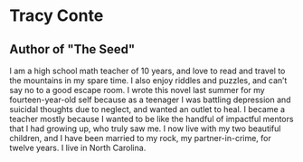 <html>
<head>
<h1>Tracy Conte</h1>
</head>
<body>
    <h2>Author of "The Seed"</h2>
    <p>I am a high school math teacher of 10 years, and love to read and travel to the mountains in my spare time. I also enjoy riddles and puzzles, and can’t say no to a good escape room.
        I wrote this novel last summer for my fourteen-year-old self because as a teenager I was battling depression and suicidal thoughts due to neglect, and wanted an outlet to heal. I became a teacher mostly because I wanted to be like the handful of impactful mentors that I had growing up, who truly saw me. I now live with my two beautiful children, and I have been married to my rock, my partner-in-crime, for twelve years. I live in North Carolina.</p>
</body>
</html>
